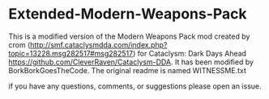 # Extended-Modern-Weapons-Pack
This is a modified version of the Modern Weapons Pack mod created by crom (http://smf.cataclysmdda.com/index.php?topic=13228.msg282517#msg282517) for Cataclysm: Dark Days Ahead https://github.com/CleverRaven/Cataclysm-DDA. It has been modified by BorkBorkGoesTheCode. The original readme is named WITNESSME.txt

if you have any questions, comments, or suggestions please open an issue.
